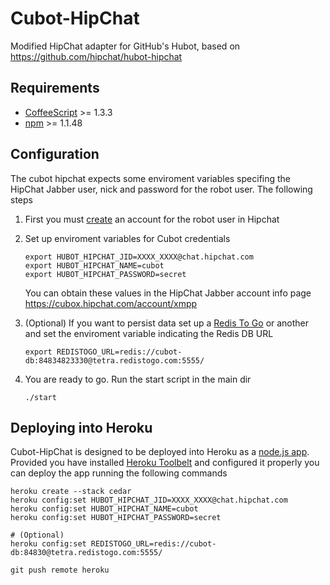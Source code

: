 Cubot-HipChat
=============

Modified HipChat adapter for GitHub's Hubot, based on
https://github.com/hipchat/hubot-hipchat

## Requirements

* [CoffeeScript](https://github.com/jashkenas/coffee-script) >= 1.3.3
* [npm](https://github.com/joyent/node/wiki/Installing-Node.js-via-package-manager) >= 1.1.48

## Configuration

The cubot hipchat expects some enviroment variables specifing the HipChat Jabber
user, nick and password for the robot user. The following steps

1. First you must [create](https://www.hipchat.com/sign_up) an account for the
   robot user in Hipchat
2. Set up enviroment variables for Cubot credentials

    ```shell
    export HUBOT_HIPCHAT_JID=XXXX_XXXX@chat.hipchat.com
    export HUBOT_HIPCHAT_NAME=cubot
    export HUBOT_HIPCHAT_PASSWORD=secret
    ```

   You can obtain these values in the HipChat Jabber account info page
   https://cubox.hipchat.com/account/xmpp

3. (Optional) If you want to persist data set up a
   [Redis To Go](https://redistogo.com/) or another and set the enviroment
   variable indicating the Redis DB URL

    ```shell
    export REDISTOGO_URL=redis://cubot-db:84834823330@tetra.redistogo.com:5555/
    ```

4. You are ready to go. Run the start script in the main dir

    ```shell
    ./start
    ```

## Deploying into Heroku

Cubot-HipChat is designed to be deployed into Heroku as a
[node.js app](https://devcenter.heroku.com/articles/nodejs). Provided you have
installed [Heroku Toolbelt](https://toolbelt.heroku.com/) and configured it
properly you can deploy the app running the following commands

```shell
heroku create --stack cedar
heroku config:set HUBOT_HIPCHAT_JID=XXXX_XXXX@chat.hipchat.com
heroku config:set HUBOT_HIPCHAT_NAME=cubot
heroku config:set HUBOT_HIPCHAT_PASSWORD=secret

# (Optional)
heroku config:set REDISTOGO_URL=redis://cubot-db:84830@tetra.redistogo.com:5555/

git push remote heroku
```